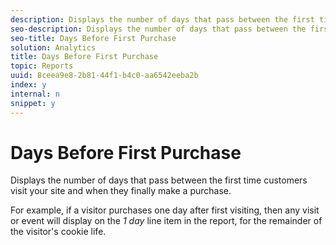 ```yaml
---
description: Displays the number of days that pass between the first time customers visit your site and when they finally make a purchase.
seo-description: Displays the number of days that pass between the first time customers visit your site and when they finally make a purchase.
seo-title: Days Before First Purchase
solution: Analytics
title: Days Before First Purchase
topic: Reports
uuid: 8ceea9e8-2b81-44f1-b4c0-aa6542eeba2b
index: y
internal: n
snippet: y
---
```


# Days Before First Purchase

Displays the number of days that pass between the first time customers visit your site and when they finally make a purchase.

 For example, if a visitor purchases one day after first visiting, then any visit or event will display on the *1 day* line item in the report, for the remainder of the visitor's cookie life. 
